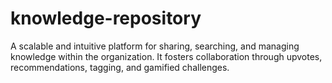 # knowledge-repository
A scalable and intuitive platform for sharing, searching, and managing knowledge within the organization. It fosters collaboration through upvotes, recommendations, tagging, and gamified challenges.
